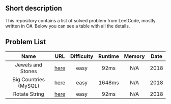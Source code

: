 ## Short description
This repository contains a list of solved problem from LeetCode, mostly written in C#.
Below you can see a table with all the details.

## Problem List
| Name                                            |  URL                                                     | Difficulty | Runtime | Memory | Date   |
|:-----------------------------------------------:|:--------------------------------------------------------:|:----------:|:-------:|:------:|:------:|
| Jewels and Stones                               | [here](https://leetcode.com/problems/jewels-and-stones/) | easy       | 92ms    | N/A    | 2018   |
| Big Countries (MySQL)                           | [here](https://leetcode.com/problems/big-countries)      | easy       | 1648ms  | N/A    | 2018   |
| Rotate String                                   | [here](https://leetcode.com/problems/rotate-string)      | easy       | 92ms    | N/A    | 2018   |
